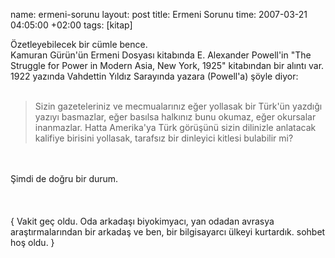 name: ermeni-sorunu
layout: post
title: Ermeni Sorunu
time: 2007-03-21 04:05:00 +02:00
tags: [kitap]

Özetleyebilecek bir cümle bence. <br />Kamuran Gürün'ün Ermeni Dosyası kitabında E. Alexander Powell'in "The Struggle for Power in Modern Asia, New York, 1925" kitabından bir alıntı var. 1922 yazında Vahdettin Yıldız Sarayında yazara (Powell'a) şöyle diyor:<br /><br /><blockquote>Sizin gazeteleriniz ve mecmualarınız eğer yollasak bir Türk'ün yazdığı yazıyı basmazlar, eğer basılsa halkınız bunu okumaz, eğer okursalar inanmazlar. Hatta Amerika'ya Türk görüşünü sizin dilinizle anlatacak kalifiye birisini yollasak, tarafsız bir dinleyici kitlesi bulabilir mi?</blockquote><br /><br />Şimdi de doğru bir durum.<br /><br /><br /><br />{ Vakit geç oldu. Oda arkadaşı biyokimyacı, yan odadan avrasya araştırmalarından bir arkadaş ve ben, bir bilgisayarcı ülkeyi kurtardık. sohbet hoş oldu. }
